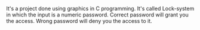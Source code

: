 It's a project done using graphics in C programming.
It's called Lock-system in which the input is a numeric password.
Correct password will grant you the access.
Wrong password will deny you the access to it.
